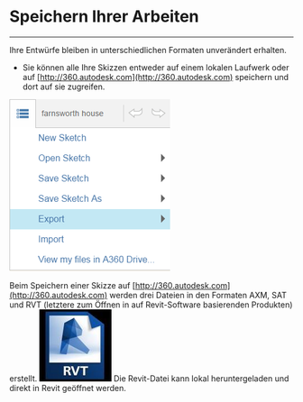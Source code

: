 

# Speichern Ihrer Arbeiten

---

Ihre Entwürfe bleiben in unterschiedlichen Formaten unverändert erhalten.

* Sie können alle Ihre Skizzen entweder auf einem lokalen Laufwerk oder auf [http://360.autodesk.com](http://360.autodesk.com) speichern und dort auf sie zugreifen.

![](Images/GUID-67819C01-6E53-4C5F-B798-919DE3220D11-low.png)

Beim Speichern einer Skizze auf [http://360.autodesk.com](http://360.autodesk.com) werden drei Dateien in den Formaten AXM, SAT und RVT (letztere zum Öffnen in auf Revit-Software basierenden Produkten) erstellt. ![](Images/GUID-77322109-D293-4D4B-8291-3E3014A9FFE6-low.jpg) Die Revit-Datei kann lokal heruntergeladen und direkt in Revit geöffnet werden.

